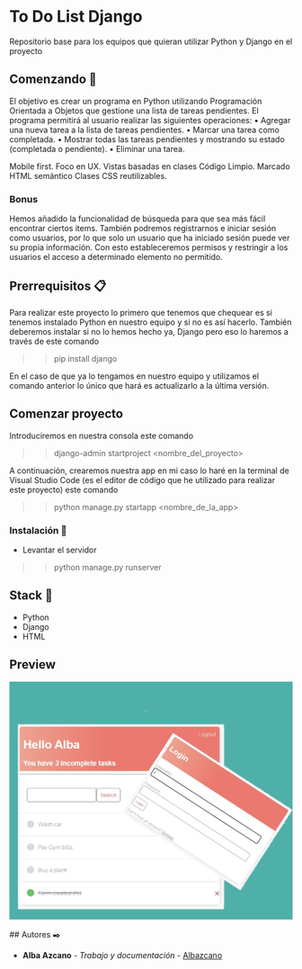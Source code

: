 # To Do List Django

Repositorio base para los equipos que quieran utilizar Python y Django en el proyecto

## Comenzando 🚀

El objetivo es crear un programa en Python utilizando Programación Orientada a Objetos que gestione una lista de tareas pendientes. El programa permitirá al usuario realizar las siguientes operaciones:
• Agregar una nueva tarea a la lista de tareas pendientes.
• Marcar una tarea como completada.
• Mostrar todas las tareas pendientes y mostrando su estado (completada o pendiente).
• Eliminar una tarea.

Mobile first.
Foco en UX.
Vistas basadas en clases
Código Limpio.
Marcado HTML semántico
Clases CSS reutilizables.

### Bonus

Hemos añadido la funcionalidad de búsqueda para que sea más fácil encontrar ciertos items. También podremos registrarnos e iniciar sesión como usuarios, por lo que solo un usuario que ha iniciado sesión puede ver su propia información. Con esto estableceremos permisos y restringir a los usuarios el acceso a determinado elemento no permitido.

## Prerrequisitos 📋

Para realizar este proyecto lo primero que tenemos que chequear es si tenemos instalado Python en nuestro equipo y si no es así hacerlo. También deberemos instalar si no lo hemos hecho ya, Django pero eso lo haremos a través de este comando

>> pip install django

En el caso de que ya lo tengamos en nuestro equipo y utilizamos el comando anterior lo único que hará es actualizarlo a la última versión.

## Comenzar proyecto

Introduciremos en nuestra consola este comando

>> django-admin startproject <nombre_del_proyecto>

A continuación, crearemos nuestra app en mi caso lo haré en la terminal de Visual Studio Code (es el editor de código que he utilizado para realizar este proyecto) este comando

>> python manage.py startapp <nombre_de_la_app>

### Instalación 🔧

* Levantar el servidor 

>> python manage.py runserver

## Stack 📌

- Python
- Django
- HTML

## Preview 

<p align="left">
   <img src="./resources/Collage readme github_page.jpg"/> 
</p>
## Autores ✒️

* **Alba Azcano** - *Trabajo y documentación* - [Albazcano](https://github.com/Albazcano)
